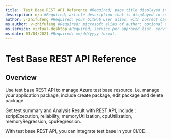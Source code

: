 ```yaml
---
title:  Test Base REST API Reference #Required; page title displayed in search results. Include the brand.
description: n/a #Required; article description that is displayed in search results.
author: v-zhifufeng #Required; your GitHub user alias, with correct capitalization.
ms.author: v-zhifufeng #Required; microsoft alias of author; optional team alias.
ms.service: virtual-desktop #Required; service per approved list. service slug assigned to your service by ACOM.
ms.date: 01/04/2021 #Required; mm/dd/yyyy format.
---
```



# Test Base REST API Reference

## Overview
Use test base REST API to manage Azure test base resource. i.e. manage your application package, include create package, edit package and delete package.

Get test summary and Analysis Result with REST API, include : scriptExecution, reliability, memoryUtilization, cpuUtilization, memoryRegression, cpuRegression.

With test base REST API, you can integrate test base in your CI/CD.
